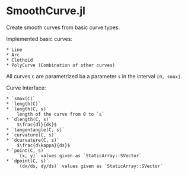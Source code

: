 # SmoothCurve.jl

Create smooth curves from basic curve types.

Implemented basic curves:

    * Line
    * Arc
    * Clothoid
    * PolyCurve (Combination of other curves)

All curves `C` are parametrized ba a parameter `s` in the interval `[0, smax]`.

Curve Interface:

    * `smax(C)`
    * `length(C)`
    * `length(C, s)`
        length of the curve from 0 to `s`
    * `dlength(C, s)`
        $\frac{dl}{ds}$
    * `tangentangle(C, s)`
    * `curvature(C, s)`
    * `dcurvature(C, s)`
        $\frac{d\kappa}{ds}$
    * `point(C, s)`
        `(x, y)` values given as `StaticArray::SVector`
    * `dpoint(C, s)`
        `(dx/ds, dy/ds)` values given as `StaticArray::SVector`
